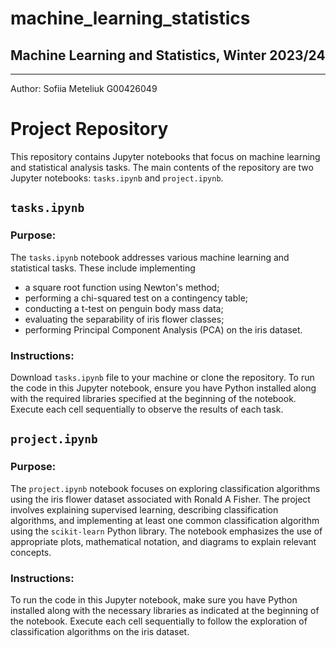 # machine_learning_statistics

## Machine Learning and Statistics, Winter 2023/24


---
Author: Sofiia Meteliuk
G00426049

# Project Repository

This repository contains Jupyter notebooks that focus on machine learning and statistical analysis tasks. The main contents of the repository are two Jupyter notebooks: `tasks.ipynb` and `project.ipynb`.

## `tasks.ipynb`

### Purpose:
The `tasks.ipynb` notebook addresses various machine learning and statistical tasks. 
These include implementing 
- a square root function using Newton's method;
- performing a chi-squared test on a contingency table;
- conducting a t-test on penguin body mass data;
- evaluating the separability of iris flower classes;
- performing Principal Component Analysis (PCA) on the iris dataset.

### Instructions:
Download `tasks.ipynb` file to your machine or clone the repository. 
To run the code in this Jupyter notebook, ensure you have Python installed along with the required libraries specified at the beginning of the notebook. Execute each cell sequentially to observe the results of each task.

## `project.ipynb`

### Purpose:
The `project.ipynb` notebook focuses on exploring classification algorithms using the iris flower dataset associated with Ronald A Fisher.
 The project involves explaining supervised learning, describing classification algorithms, and implementing at least one common classification algorithm using the `scikit-learn` Python library. The notebook emphasizes the use of appropriate plots, mathematical notation, and diagrams to explain relevant concepts.

### Instructions:
To run the code in this Jupyter notebook, make sure you have Python installed along with the necessary libraries as indicated at the beginning of the notebook. Execute each cell sequentially to follow the exploration of classification algorithms on the iris dataset.


